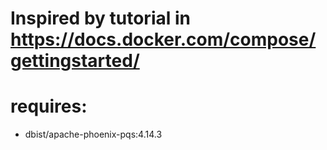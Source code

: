 # Inspired by tutorial in https://docs.docker.com/compose/gettingstarted/
# requires:
 - dbist/apache-phoenix-pqs:4.14.3
